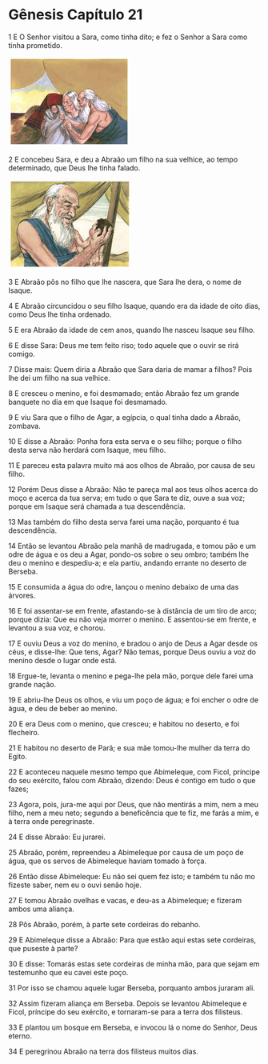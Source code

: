 # Gênesis Capítulo 21

1	E O Senhor visitou a Sara, como tinha dito; e fez o Senhor a Sara como tinha prometido.

![](.img/01_Ge_21_01_RG.jpg)

2	E concebeu Sara, e deu a Abraão um filho na sua velhice, ao tempo determinado, que Deus lhe tinha falado.

![](.img/01_Ge_21_02_RG.jpg)

3	E Abraão pôs no filho que lhe nascera, que Sara lhe dera, o nome de Isaque.

4	E Abraão circuncidou o seu filho Isaque, quando era da idade de oito dias, como Deus lhe tinha ordenado.

5	E era Abraão da idade de cem anos, quando lhe nasceu Isaque seu filho.

6	E disse Sara: Deus me tem feito riso; todo aquele que o ouvir se rirá comigo.

7	Disse mais: Quem diria a Abraão que Sara daria de mamar a filhos? Pois lhe dei um filho na sua velhice.

8	E cresceu o menino, e foi desmamado; então Abraão fez um grande banquete no dia em que Isaque foi desmamado.

9	E viu Sara que o filho de Agar, a egípcia, o qual tinha dado a Abraão, zombava.

10	E disse a Abraão: Ponha fora esta serva e o seu filho; porque o filho desta serva não herdará com Isaque, meu filho.

11	E pareceu esta palavra muito má aos olhos de Abraão, por causa de seu filho.

12	Porém Deus disse a Abraão: Não te pareça mal aos teus olhos acerca do moço e acerca da tua serva; em tudo o que Sara te diz, ouve a sua voz; porque em Isaque será chamada a tua descendência.

13	Mas também do filho desta serva farei uma nação, porquanto é tua descendência.

14	Então se levantou Abraão pela manhã de madrugada, e tomou pão e um odre de água e os deu a Agar, pondo-os sobre o seu ombro; também lhe deu o menino e despediu-a; e ela partiu, andando errante no deserto de Berseba.

15	E consumida a água do odre, lançou o menino debaixo de uma das árvores.

16	E foi assentar-se em frente, afastando-se à distância de um tiro de arco; porque dizia: Que eu não veja morrer o menino. E assentou-se em frente, e levantou a sua voz, e chorou.

17	E ouviu Deus a voz do menino, e bradou o anjo de Deus a Agar desde os céus, e disse-lhe: Que tens, Agar? Não temas, porque Deus ouviu a voz do menino desde o lugar onde está.

18	Ergue-te, levanta o menino e pega-lhe pela mão, porque dele farei uma grande nação.

19	E abriu-lhe Deus os olhos, e viu um poço de água; e foi encher o odre de água, e deu de beber ao menino.

20	E era Deus com o menino, que cresceu; e habitou no deserto, e foi flecheiro.

21	E habitou no deserto de Parã; e sua mãe tomou-lhe mulher da terra do Egito.

22	E aconteceu naquele mesmo tempo que Abimeleque, com Ficol, príncipe do seu exército, falou com Abraão, dizendo: Deus é contigo em tudo o que fazes;

23	Agora, pois, jura-me aqui por Deus, que não mentirás a mim, nem a meu filho, nem a meu neto; segundo a beneficência que te fiz, me farás a mim, e à terra onde peregrinaste.

24	E disse Abraão: Eu jurarei.

25	Abraão, porém, repreendeu a Abimeleque por causa de um poço de água, que os servos de Abimeleque haviam tomado à força.

26	Então disse Abimeleque: Eu não sei quem fez isto; e também tu não mo fizeste saber, nem eu o ouvi senão hoje.

27	E tomou Abraão ovelhas e vacas, e deu-as a Abimeleque; e fizeram ambos uma aliança.

28	Pôs Abraão, porém, à parte sete cordeiras do rebanho.

29	E Abimeleque disse a Abraão: Para que estão aqui estas sete cordeiras, que puseste à parte?

30	E disse: Tomarás estas sete cordeiras de minha mão, para que sejam em testemunho que eu cavei este poço.

31	Por isso se chamou aquele lugar Berseba, porquanto ambos juraram ali.

32	Assim fizeram aliança em Berseba. Depois se levantou Abimeleque e Ficol, príncipe do seu exército, e tornaram-se para a terra dos filisteus.

33	E plantou um bosque em Berseba, e invocou lá o nome do Senhor, Deus eterno.

34	E peregrinou Abraão na terra dos filisteus muitos dias.

